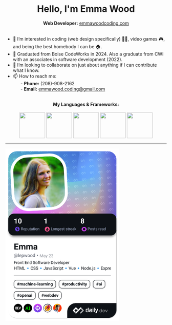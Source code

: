 <h1 align="center">Hello, I'm Emma Wood</h1>

<div align="center"><b>Web Developer:</b> <a href="https://emmawoodcoding.com">emmawoodcoding.com</a></div><br />

- 👀 I’m interested in coding (web design specifically) 👩‍💻, video games 🎮, and being the best homebody I can be 🏠.
- 🌱 Graduated from Boise CodeWorks in 2024. Also a graduate from CWI with an associates in software development (2022).
- 💞️ I’m looking to collaborate on just about anything if I can contribute what I know.
- 📫 How to reach me:<br />
&nbsp;&nbsp;&nbsp;&nbsp;&nbsp;&nbsp;- <b>Phone:</b> (208)-908-2162<br />
&nbsp;&nbsp;&nbsp;&nbsp;&nbsp;&nbsp;- <b>Email:</b> emmawood.coding@gmail.com<br /><br />


<div align="center"><b>My Languages & Frameworks:</b></div><br />

<div align="center">
  <img src="https://github.com/ewood-coder/ewood-coder/assets/73657745/1b88cadc-74c5-4d9e-b486-9c368a1bf84e" width="80" height="80">
  <img src="https://github.com/ewood-coder/ewood-coder/assets/73657745/bc831e49-d8f3-4aa8-955c-fe1ae9152bbd" width="80" height="80">
  <img src="https://github.com/ewood-coder/ewood-coder/assets/73657745/d19ace63-491e-4a0f-9c70-5a04a9db6f10" width="80" height="80">
  <img src="https://github.com/ewood-coder/ewood-coder/assets/73657745/f81e4fe5-a3fd-4d68-bbcc-873933917872" width="80" height="80">
  <img src="https://github.com/ewood-coder/ewood-coder/assets/73657745/f31836b2-cfa1-4d50-8306-537f540480d0" width="80" height="80">
</div>


<hr style="size: 30;"/>

<a href="https://app.daily.dev/lepwood"><img src="./devcard.png" width="356" alt="Emma's Dev Card"/></a>

<!---
ewood-coder/ewood-coder is a ✨ special ✨ repository because its `README.md` (this file) appears on your GitHub profile.
You can click the Preview link to take a look at your changes.
--->
